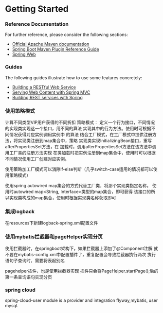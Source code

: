 # Getting Started

### Reference Documentation
For further reference, please consider the following sections:

* [Official Apache Maven documentation](https://maven.apache.org/guides/index.html)
* [Spring Boot Maven Plugin Reference Guide](https://docs.spring.io/spring-boot/docs/2.2.0.RELEASE/maven-plugin/)
* [Spring Web](https://docs.spring.io/spring-boot/docs/2.2.0.RELEASE/reference/htmlsingle/#boot-features-developing-web-applications)

### Guides
The following guides illustrate how to use some features concretely:

* [Building a RESTful Web Service](https://spring.io/guides/gs/rest-service/)
* [Serving Web Content with Spring MVC](https://spring.io/guides/gs/serving-web-content/)
* [Building REST services with Spring](https://spring.io/guides/tutorials/bookmarks/)

### 使用策略模式
计算不同类型VIP用户获得的不同折扣
策略模式：
        定义一个行为接口，不同情况的实现类实现这一个接口，用不同的算法
        实现其中的行为方法。使用时可根据不同情况获得对应实例调用实例中
        的算法
结合工厂模式，在工厂模式中提供注册方法，将实现类注册到map集合中，策略
实现类实现InitializingBean接口，重写afterPropertiesSet方法，在
加载时，调用afterPropertiesSet方法在该方法中调用工厂类的注册方法实现
在类加载时把实例注册到map集合中，使用时可以根据不同情况使用工厂创建对应实例。

使用策略加工厂模式可以消除if-else判断（几乎switch-case适用的情况都可以使用策略模式）

使用spring autowired map集合的方式代替工厂类，将那个实现类指定名称，
使用时autowired map<String, Interface>类型的map集合，即可获得
该接口的所以实现类构成的map集合，使用时根据实现类名称获取即可
 
### 集成logback
在resources下新建logback-spring.xml配置文件

### 使用mybatis拦截器和pageHelper实现分页
使用拦截器时，在springboot架构下，如果拦截器上添加了@Component注解
就不要在mybatis-config.xml中配置插件了，重复配置会导致拦截器执行两次
执行语句子查询时，需要将表起别名

pagehelper插件，也是使用拦截器实现
 插件只会将PageHelper.startPage();后的第一条查询语句实现分页
 
 ### spring cloud
 spring-cloud-user module is a provider and integration flyway,mybatis,
 user mysql.
 